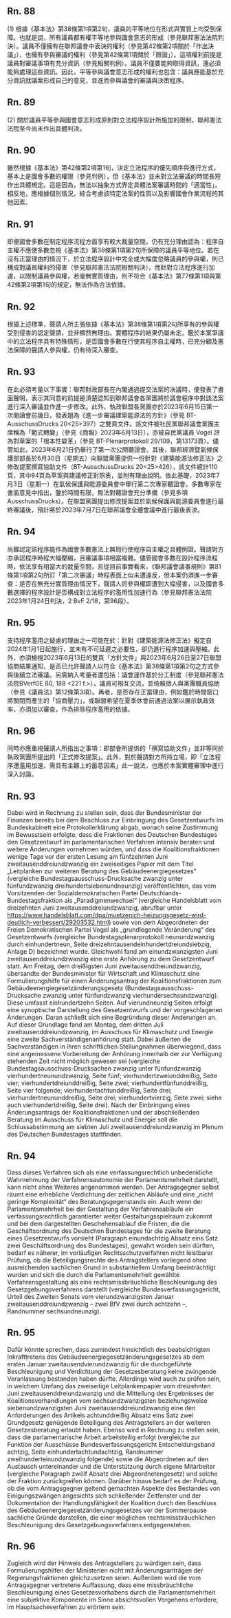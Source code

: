 ## Rn. 88

(1) 根據《基本法》第38條第1項第2句，議員的平等地位在形式與實質上均受到保障。也就是說，所有議員都有權平等地參與國會意志的形成（參見聯邦憲法法院判決）。議員不僅擁有在聯邦議會中表決的權利（參見第42條第2項關於「作出決議」），也擁有參與審議的權利（參見第42條第1項關於「辯論」）。這項權利前提是議員對審議事項有充分資訊（參見相關判例）。議員不僅要能夠取得資訊，還必須能夠處理這些資訊。因此，平等參與議會意志形成的權利也包含：議員應能基於充分資訊就議案形成自己的意見，並進而參與議會的審議與決策程序。

## Rn. 89

(2) 關於議員平等參與國會意志形成原則對立法程序設計所施加的限制，聯邦憲法法院至今尚未作出具體判決。

## Rn. 90

雖然根據《基本法》第42條第2項第1句，決定立法程序的優先順序與進行方式，基本上是國會多數的權限（參見判例），但《基本法》並未對立法審議的時間長短作出具體規定。這是因為，無法以抽象方式界定具體法案審議時間的「適當性」。相反地，應根據個別情況，綜合考慮該特定法案的性質以及影響國會作業流程的其他因素。

## Rn. 91

即便國會多數在制定程序流程方面享有較大裁量空間，仍有充分理由認為：程序自主權不應使多數忽視《基本法》第38條第1項第2句所保障的議員平等地位。若在沒有正當理由的情況下，於立法程序設計中完全或大幅度忽略議員的參與權，則已構成對議員權利的侵害（參見聯邦憲法法院相關判決）。而針對立法程序進行加速，以限制議員參與權，若毫無實質理由，則不符合《基本法》第77條第1項與第42條第2項第1句的規定，無法作為合法依據。


## Rn. 92

根據上述標準，聲請人所主張依據《基本法》第38條第1項第2句所享有的參與權受到侵害的認定聲請，並非顯然無理由。實體程序的結果仍屬未定。鑑於本案爭議中的立法程序具有特殊情形，是否國會多數在行使其程序自主權時，已充分顧及憲法保障的聲請人參與權，仍有待深入審查。

## Rn. 93

在此必須考量以下事實：聯邦財政部長在內閣通過提交法案的決議時，便發表了書面聲明，表示其同意的前提是清楚認知到聯邦議會各黨團將於議會程序中對該法案進行深入審議並作進一步修改。此外，執政聯盟各黨團亦於2023年6月15日第一次閱讀會前幾日，發表題為《進一步審議建築能源法的方針》（參見 BT-AusschussDrucks 20<25>397）之雙頁文件。該文件被社民黨聯邦議會黨團主席稱為「範式轉變」（參見《商報》2023年6月13日），亦被自民黨議員 Vogel 評為對草案的「根本性變革」（參見 BT-Plenarprotokoll 29/109，第13173頁）。儘管如此，2023年6月21日仍舉行了第一次公開聽證會。其後，聯邦經濟暨氣候保護部部長於6月30日（星期五）向聯盟黨團提供一份針對《建築能源法修正法》之修改提案撰寫協助文件（BT-AusschussDrucks 20<25>426），該文件總計110頁，其中94頁為草案與建議修正對照表，並附有理由說明。依此基礎，2023年7月3日（星期一）在氣候保護與能源委員會中舉行第二次專家聽證會。多數專家在書面意見中指出，鑒於時間有限，無法對聽證會充分準備（參見多項 AusschussDrucks）。在聯盟黨團提出修改提案並於氣候保護與能源委員會進行最終審議後，預計將於2023年7月7日在聯邦議會全體會議中進行最後表決。

## Rn. 94

尚難認定該程序能作為國會多數憲法上無瑕行使程序自主權之具體例證。聲請對方亦承認程序時程大幅壓縮，且審議事項相當複雜。儘管國會多數在設計程序流程時，依法享有相當大的裁量空間，且從目前事實看來，《聯邦議會議事規則》第81條第1項第2句所訂「第二次審議」時程表面上似未遭違反，但本案仍須進一步審查：是否在無充分實質理由情況下，聲請人的參與權即遭到大幅侵害，以及國會多數選擇的程序設計是否構成對立法程序的濫用性加速行為（參見聯邦憲法法院2023年1月24日判決，2 BvF 2/18，第96段）。

## Rn. 95

支持程序濫用之疑慮的理由之一可能在於：針對《建築能源法修正法》擬定自2024年1月1日起施行，並未有不可延遲之必要性，卻仍進行程序加速與壓縮。此外，亦須檢視2023年6月13日的雙頁「方針文件」與2023年6月26日至27日聯盟協商結果通知，是否已允許聲請人以符合《基本法》第38條第1項第2句之方式參與後續立法審議。另需納入考量者還包括：議會運作基於分工制度（參見聯邦憲法法院BVerfGE 80, 188 <221 f.>），議員可相互交流，並倚賴個人與黨團職員協助（參見《議員法》第12條第3項）。再者，是否存在正當理由，例如鑑於時間窗口將關閉而產生的「協商壓力」，或聯盟希望在夏季休會前通過法案以展示執政效率，亦須加以審查，作為排除程序濫用的依據。

## Rn. 96

同時亦應重視聲請人所指出之事項：即部會所提供的「撰寫協助文件」並非等同於執政黨團所提出的「正式修改提案」。此外，對於聲請對方所持立場，即「立法程序遭濫用加速，需具有主觀上的蓄意因素」此一說法，也應於本案實體審理中進行深入討論。


## Rn. 93

Dabei wird in Rechnung zu stellen sein, dass der Bundesminister der Finanzen bereits bei dem Beschluss zur Einbringung des Gesetzentwurfs im Bundeskabinett eine Protokollerklärung abgab, wonach seine Zustimmung im Bewusstsein erfolgte, dass die Fraktionen des Deutschen Bundestages den Gesetzentwurf im parlamentarischen Verfahren intensiv beraten und weitere Änderungen vornehmen würden, und dass die Koalitionsfraktionen wenige Tage vor der ersten Lesung am fünfzehnten Juni zweitausenddreiundzwanzig ein zweiseitiges Papier mit dem Titel „Leitplanken zur weiteren Beratung des Gebäudeenergiegesetzes“ (vergleiche Bundestagsausschuss-Drucksache zwanzig unter fünfundzwanzig dreihundertsiebenundneunzig) veröffentlichten, das vom Vorsitzenden der Sozialdemokratischen Partei Deutschlands-Bundestagsfraktion als „Paradigmenwechsel“ (vergleiche Handelsblatt vom dreizehnten Juni zweitausenddreiundzwanzig, abrufbar unter https://www.handelsblatt.com/dpa/muetzenich-heizungsgesetz-wird-deutlich-verbessert/29203532.html) sowie von dem Abgeordneten der Freien Demokratischen Partei Vogel als „grundlegende Veränderung“ des Gesetzentwurfs (vergleiche Bundestagsplenarprotokoll neunundzwanzig durch einhundertneun, Seite dreizehntausendeinhundertdreiundsiebzig, Anlage D) bezeichnet wurde. Gleichwohl fand am einundzwanzigsten Juni zweitausenddreiundzwanzig eine erste Anhörung zu dem Gesetzentwurf statt. Am Freitag, dem dreißigsten Juni zweitausenddreiundzwanzig, übersandte der Bundesminister für Wirtschaft und Klimaschutz eine Formulierungshilfe für einen Änderungsantrag der Koalitionsfraktionen zum Gebäudeenergiegesetzänderungsgesetz (Bundestagsausschuss-Drucksache zwanzig unter fünfundzwanzig vierhundersechsundzwanzig). Diese umfasst einhundertzehn Seiten. Auf vierundneunzig Seiten erfolgt eine synoptische Darstellung des Gesetzentwurfs und der vorgeschlagenen Änderungen. Daran schließt sich eine Begründung dieser Änderungen an. Auf dieser Grundlage fand am Montag, dem dritten Juli zweitausenddreiundzwanzig, im Ausschuss für Klimaschutz und Energie eine zweite Sachverständigenanhörung statt. Dabei äußerten die Sachverständigen in ihren schriftlichen Stellungnahmen überwiegend, dass eine angemessene Vorbereitung der Anhörung innerhalb der zur Verfügung stehenden Zeit nicht möglich gewesen sei (vergleiche Bundestagsausschuss-Drucksachen zwanzig unter fünfundzwanzig vierhundertneunundzwanzig, Seite fünf; vierhundertzweiunddreißig, Seite vier; vierhundertdreiunddreißig, Seite zwei; vierhundertfünfunddreißig, Seite vier folgende; vierhundertachtunddreißig, Seite drei; vierhundertneununddreißig, Seite drei; vierhundertvierzig, Seite zwei; siehe auch vierhundertdreißig, Seite drei). Nach der Einbringung eines Änderungsantrags der Koalitionsfraktionen und der abschließenden Beratung im Ausschuss für Klimaschutz und Energie soll die Schlussabstimmung am siebten Juli zweitausenddreiundzwanzig im Plenum des Deutschen Bundestages stattfinden.

## Rn. 94

Dass dieses Verfahren sich als eine verfassungsrechtlich unbedenkliche Wahrnehmung der Verfahrensautonomie der Parlamentsmehrheit darstellt, kann nicht ohne Weiteres angenommen werden. Der Antragsgegner selbst räumt eine erhebliche Verdichtung der zeitlichen Abläufe und eine „nicht geringe Komplexität“ des Beratungsgegenstands ein. Auch wenn der Parlamentsmehrheit bei der Gestaltung der Verfahrensabläufe ein verfassungsrechtlich garantierter weiter Gestaltungsspielraum zukommt und bei dem dargestellten Geschehensablauf die Fristen, die die Geschäftsordnung des Deutschen Bundestages für die zweite Beratung eines Gesetzentwurfs vorsieht (Paragraph einundachtzig Absatz eins Satz zwei Geschäftsordnung des Bundestages), gewahrt worden sein dürften, bedarf es näherer, im vorläufigen Rechtsschutzverfahren nicht leistbarer Prüfung, ob die Beteiligungsrechte des Antragstellers vorliegend ohne ausreichenden sachlichen Grund in substantiellem Umfang beeinträchtigt wurden und sich die durch die Parlamentsmehrheit gewählte Verfahrensgestaltung als eine rechtsmissbräuchliche Beschleunigung des Gesetzgebungsverfahrens darstellt (vergleiche Bundesverfassungsgericht, Urteil des Zweiten Senats vom vierundzwanzigsten Januar zweitausenddreiundzwanzig – zwei BfV zwei durch achtzehn –, Randnummer sechsundneunzig).

## Rn. 95

Dafür könnte sprechen, dass zumindest hinsichtlich des beabsichtigten Inkrafttretens des Gebäudeenergiegesetzänderungsgesetzes ab dem ersten Januar zweitausendvierundzwanzig für die durchgeführte Beschleunigung und Verdichtung der Gesetzesberatung keine zwingende Veranlassung bestanden haben dürfte. Allerdings wird auch zu prüfen sein, in welchem Umfang das zweiseitige Leitplankenpapier vom dreizehnten Juni zweitausenddreiundzwanzig und die Mitteilung des Ergebnisses der Koalitionsverhandlungen vom sechsundzwanzigsten beziehungsweise siebenundzwanzigsten Juni zweitausenddreiundzwanzig eine den Anforderungen des Artikels achtunddreißig Absatz eins Satz zwei Grundgesetz genügende Beteiligung des Antragstellers an der weiteren Gesetzesberatung erlaubt haben. Ebenso wird in Rechnung zu stellen sein, dass die parlamentarische Arbeit arbeitsteilig erfolgt (vergleiche zur Funktion der Ausschüsse Bundesverfassungsgericht Entscheidungsband achtzig, Seite einhundertachtundachtzig, Randnummer zweihunderteinundzwanzig folgende) sowie die Abgeordneten auf den Austausch untereinander und die Unterstützung durch eigene Mitarbeiter (vergleiche Paragraph zwölf Absatz drei Abgeordnetengesetz) und solche der Fraktion zurückgreifen können. Darüber hinaus bedarf es der Prüfung, ob die vom Antragsgegner geltend gemachten Aspekte des Bestandes von Einigungszwängen angesichts sich schließender Zeitfenster und der Dokumentation der Handlungsfähigkeit der Koalition durch den Beschluss des Gebäudeenergiegesetzänderungsgesetzes vor der Sommerpause sachliche Gründe darstellen, die einer möglichen rechtsmissbräuchlichen Beschleunigung des Gesetzgebungsverfahrens entgegenstehen.

## Rn. 96

Zugleich wird der Hinweis des Antragstellers zu würdigen sein, dass Formulierungshilfen der Ministerien nicht mit Änderungsanträgen der Regierungsfraktionen gleichzusetzen seien. Außerdem wird die vom Antragsgegner vertretene Auffassung, dass eine missbräuchliche Beschleunigung eines Gesetzesvorhabens durch die Parlamentsmehrheit eine subjektive Komponente im Sinne absichtsvollen Vorgehens erfordere, im Hauptsacheverfahren zu erörtern sein.